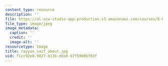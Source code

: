 ```yaml
---
content_type: resource
description: ''
file: https://ol-ocw-studio-app-production.s3.amazonaws.com/courses/8-01sc-classical-mechanics-fall-2016/f1cc92e09027b13bdda967f59006f03f_rayyan_saif_about.jpg
file_type: image/jpeg
image_metadata:
  caption: ''
  credit: ''
  image-alt: ''
resourcetype: Image
title: rayyan_saif_about.jpg
uid: f1cc92e0-9027-b13b-dda9-67f59006f03f
---
```

